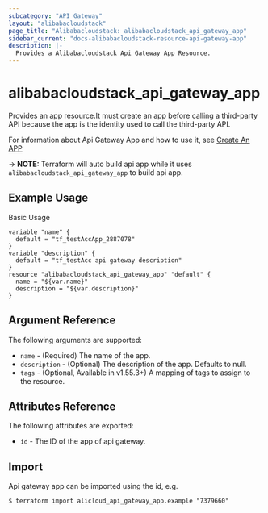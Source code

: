 ```yaml
---
subcategory: "API Gateway"
layout: "alibabacloudstack"
page_title: "Alibabacloudstack: alibabacloudstack_api_gateway_app"
sidebar_current: "docs-alibabacloudstack-resource-api-gateway-app"
description: |-
  Provides a Alibabacloudstack Api Gateway App Resource.
---
```


# alibabacloudstack_api_gateway_app

Provides an app resource.It must create an app before calling a third-party API because the app is the identity used to call the third-party API.

For information about Api Gateway App and how to use it, see [Create An APP](https://help.aliyun.com/apsara/enterprise/v_3_14_0_20210519/apigateway/apsara-developer-guide/create-an-application-1.html?spm=a2c4g.14484438.10001.177)

-> **NOTE:** Terraform will auto build api app while it uses `alibabacloudstack_api_gateway_app` to build api app.

## Example Usage

Basic Usage

```
variable "name" {
  default = "tf_testAccApp_2887078"
}
variable "description" {
  default = "tf_testAcc api gateway description"
}
resource "alibabacloudstack_api_gateway_app" "default" {
  name = "${var.name}"
  description = "${var.description}"
}

```
## Argument Reference

The following arguments are supported:

* `name` - (Required) The name of the app. 
* `description` - (Optional) The description of the app. Defaults to null.
* `tags` - (Optional, Available in v1.55.3+) A mapping of tags to assign to the resource.

## Attributes Reference

The following attributes are exported:

* `id` - The ID of the app of api gateway.

## Import

Api gateway app can be imported using the id, e.g.

```
$ terraform import alicloud_api_gateway_app.example "7379660"
```
